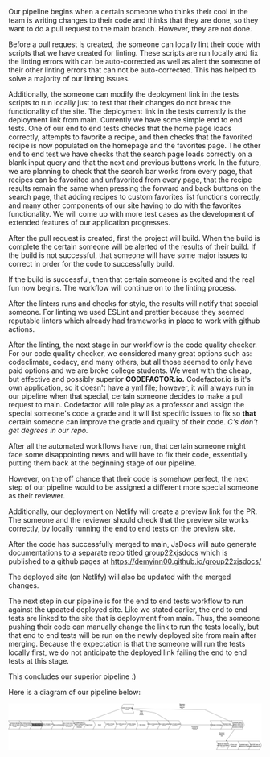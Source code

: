 Our pipeline begins when a certain someone who thinks their cool in the team is writing changes to their code and thinks that they are done, so they want to do a pull request to the main branch. However, they are not done.

Before a pull request is created, the someone can locally lint their code with scripts that we have created for linting. These scripts are run locally and fix the linting errors with can be auto-corrected as well as alert the someone of their other linting errors that can not be auto-corrected. This has helped to solve a majority of our linting issues.

Additionally, the someone can modify the deployment link in the tests scripts to run locally just to test that their changes do not break the functionality of the site. The deployment link in the tests currently is the deployment link from main. Currently we have some simple end to end tests. One of our end to end tests checks that the home page loads correctly, attempts to favorite a recipe, and then checks that the favorited recipe is now populated on the homepage and the favorites page. The other end to end test we have checks that the search page loads correctly on a blank input query and that the next and previous buttons work. In the future, we are planning to check that the search bar works from every page, that recipes can be favorited and unfavorited from every page, that the recipe results remain the same when pressing the forward and back buttons on the search page, that adding recipes to custom favorites list functions correctly, and many other components of our site having to do with the favorites functionality. We will come up with more test cases as the development of extended features of our application progresses.

After the pull request is created, first the project will build. When the build is complete the certain someone will be alerted of the results of their build.
If the build is not successful, that someone will have some major issues to correct in order for the code to successfully build.

If the build is successful, then that certain someone is excited and the real fun now begins. The workflow will continue on to the linting process.

After the linters runs and checks for style, the results will notify that special someone. For linting we used ESLint and prettier because they seemed
reputable linters which already had frameworks in place to work with github actions.

After the linting, the next stage in our workflow is the code quality checker. For our code quality checker, we considered many great options such as:
codeclimate, codacy, and many others, but all those seemed to only have paid options and we are broke college students. We went with the cheap, but effective
and possibly superior **CODEFACTOR.io.** Codefactor.io is it's own application, so it doesn't have a yml file; however, it will always run in our pipeline
when that special, certain someone decides to make a pull request to main. Codefactor will role play as a professor and assign the special someone's code
a grade and it will list specific issues to fix so **that** certain someone can improve the grade and quality of their code. _C's don't get degrees in our repo._

After all the automated workflows have run, that certain someone might face some disappointing news and will have to fix their code, essentially putting them back
at the beginning stage of our pipeline.

However, on the off chance that their code is somehow perfect, the next step of our pipeline would to be assigned a different more special someone as their reviewer.

Additionally, our deployment on Netlify will create a preview link for the PR. The someone and the reviewer should check that the preview site works correctly, by locally running the end to end tests on the preview site.

After the code has successfully merged to main, JsDocs will auto generate documentations to a separate repo titled group22xjsdocs which is published to a
github pages at https://demyinn00.github.io/group22xjsdocs/

The deployed site (on Netlify) will also be updated with the merged changes.

The next step in our pipeline is for the end to end tests workflow to run against the updated deployed site. Like we stated earlier, the end to end tests are linked to the site that is deployment from main. Thus, the someone pushing their code can manually change the link to run the tests locally, but that end to end tests will be run on the newly deployed site from main after merging. Because the expectation is that the someone will run the tests locally first, we do not anticipate the deployed link failing the end to end tests at this stage.

This concludes our superior pipeline :)

Here is a diagram of our pipeline below:

![This is an image of our diagram](phase1.drawio.png)

